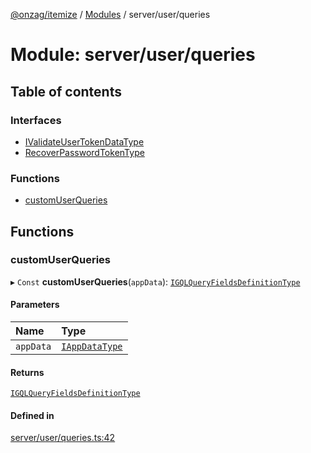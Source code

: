 [@onzag/itemize](../README.md) / [Modules](../modules.md) / server/user/queries

# Module: server/user/queries

## Table of contents

### Interfaces

- [IValidateUserTokenDataType](../interfaces/server_user_queries.IValidateUserTokenDataType.md)
- [RecoverPasswordTokenType](../interfaces/server_user_queries.RecoverPasswordTokenType.md)

### Functions

- [customUserQueries](server_user_queries.md#customuserqueries)

## Functions

### customUserQueries

▸ `Const` **customUserQueries**(`appData`): [`IGQLQueryFieldsDefinitionType`](../interfaces/base_Root_gql.IGQLQueryFieldsDefinitionType.md)

#### Parameters

| Name | Type |
| :------ | :------ |
| `appData` | [`IAppDataType`](../interfaces/server.IAppDataType.md) |

#### Returns

[`IGQLQueryFieldsDefinitionType`](../interfaces/base_Root_gql.IGQLQueryFieldsDefinitionType.md)

#### Defined in

[server/user/queries.ts:42](https://github.com/onzag/itemize/blob/5c2808d3/server/user/queries.ts#L42)
